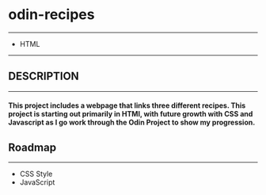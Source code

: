 # **odin-recipes**
---
- HTML
---
## DESCRIPTION
---
#### This project includes a webpage that links three different recipes. This project is starting out primarily in HTMl, with future growth with CSS and Javascript as I go work through the Odin Project to show my progression.

## Roadmap
---
- CSS Style
- JavaScript





